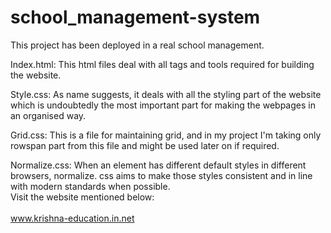 # school_management-system
This project has been deployed in a real school management.

Index.html: This html files deal with all tags and tools required for building the website.

Style.css: As name suggests, it deals with all the styling part of the website which is undoubtedly the most important part for making the webpages in an organised way.

Grid.css: This is a file for maintaining grid, and in my project I'm taking only rowspan part from this file and might be used later on if required.

Normalize.css: When an element has different default styles in different browsers, normalize. css aims to make those styles consistent and in line with modern standards when possible.
<br>Visit the website mentioned below:<br><br>
<a href="http://www.krishna-education.in.net/">www.krishna-education.in.net</a>
